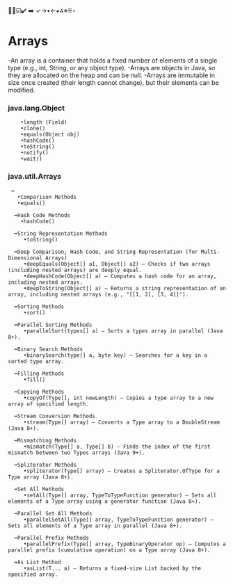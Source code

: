  🔴🔵☑️✔️ ➡️ ✓→•←⁕⁂※⁜‣
# Arrays
   -An array is a container that holds a fixed number of elements of a single type (e.g., int, String,
     or any object type).
   -Arrays are objects in Java, so they are allocated on the heap and can be null.
   -Arrays are immutable in size once created (their length cannot change), but their elements can be modified.

 ### java.lang.Object
        •length (Field)
        •clone()
        •equals(Object obj)
        •hashCode()
        •toString()
        •notify()
        •wait()

 ### java.util.Arrays
        
     ➡️
       •Comparison Methods
       •equals()
      
      ➡️Hash Code Methods
        •hashCode()
   
      ➡️String Representation Methods
         •toString()

      ➡️Deep Comparison, Hash Code, and String Representation (for Multi-Dimensional Arrays)
         •deepEquals(Object[] a1, Object[] a2) – Checks if two arrays (including nested arrays) are deeply equal.
         •deepHashCode(Object[] a) – Computes a hash code for an array, including nested arrays.
         •deepToString(Object[] a) – Returns a string representation of an array, including nested arrays (e.g., "[[1, 2], [3, 4]]").

      ➡️Sorting Methods
         •sort()

      ➡️Parallel Sorting Methods
         •parallelSort(types[] a) – Sorts a types array in parallel (Java 8+).

      ➡️Binary Search Methods
         •binarySearch(type[] a, byte key) – Searches for a key in a sorted type array.

      ➡️Filling Methods
         •fill()

      ➡️Copying Methods
         •copyOf(Type[], int newLength) – Copies a type array to a new array of specified length.

      ➡️Stream Conversion Methods
         •stream(Type[] array) – Converts a Type array to a DoubleStream (Java 8+).

      ➡️Mismatching Methods
         •mismatch(Type[] a, Type[] b) – Finds the index of the first mismatch between two Types arrays (Java 9+).

      ➡️Spliterator Methods
         •spliterator(Type[] array) – Creates a Spliterator.OfType for a Type array (Java 8+).

      ➡️Set All Methods
         •setAll(Type[] array, TypeToTypeFunction generator) – Sets all elements of a Type array using a generator function (Java 8+).

      ➡️Parallel Set All Methods
         •parallelSetAll(Type[] array, TypeToTypeFunction generator) – Sets all elements of a Type array in parallel (Java 8+).

      ➡️Parallel Prefix Methods
         •parallelPrefix(Type[] array, TypeBinaryOperator op) – Computes a parallel prefix (cumulative operation) on a Type array (Java 8+).

      ➡️As List Method
         •asList(T... a) – Returns a fixed-size List backed by the specified array.